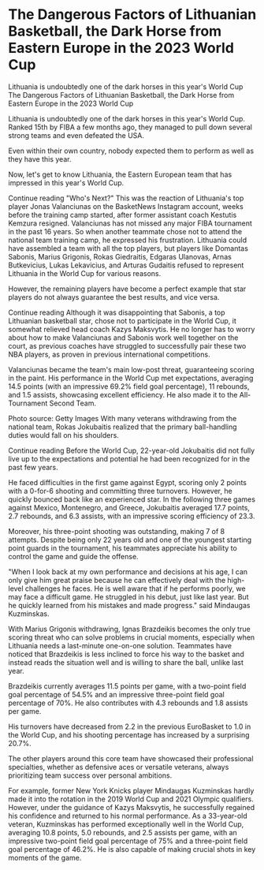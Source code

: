 #  The Dangerous Factors of Lithuanian Basketball, the Dark Horse from Eastern Europe in the 2023 World Cup

Lithuania is undoubtedly one of the dark horses in this year's World Cup 
  The Dangerous Factors of Lithuanian Basketball, the Dark Horse from Eastern Europe in the 2023 World Cup

Lithuania is undoubtedly one of the dark horses in this year's World Cup. Ranked 15th by FIBA a few months ago, they managed to pull down several strong teams and even defeated the USA.

Even within their own country, nobody expected them to perform as well as they have this year.

Now, let's get to know Lithuania, the Eastern European team that has impressed in this year's World Cup.

Continue reading "Who's Next?" This was the reaction of Lithuania's top player Jonas Valanciunas on the BasketNews Instagram account, weeks before the training camp started, after former assistant coach Kestutis Kemzura resigned. Valanciunas has not missed any major FIBA tournament in the past 16 years. So when another teammate chose not to attend the national team training camp, he expressed his frustration. Lithuania could have assembled a team with all the top players, but players like Domantas Sabonis, Marius Grigonis, Rokas Giedraitis, Edgaras Ulanovas, Arnas Butkevicius, Lukas Lekavicius, and Arturas Gudaitis refused to represent Lithuania in the World Cup for various reasons.

However, the remaining players have become a perfect example that star players do not always guarantee the best results, and vice versa.

Continue reading Although it was disappointing that Sabonis, a top Lithuanian basketball star, chose not to participate in the World Cup, it somewhat relieved head coach Kazys Maksvytis. He no longer has to worry about how to make Valanciunas and Sabonis work well together on the court, as previous coaches have struggled to successfully pair these two NBA players, as proven in previous international competitions.

Valanciunas became the team's main low-post threat, guaranteeing scoring in the paint. His performance in the World Cup met expectations, averaging 14.5 points (with an impressive 69.2% field goal percentage), 11 rebounds, and 1.5 assists, showcasing excellent efficiency. He also made it to the All-Tournament Second Team.

Photo source: Getty Images With many veterans withdrawing from the national team, Rokas Jokubaitis realized that the primary ball-handling duties would fall on his shoulders.

Continue reading Before the World Cup, 22-year-old Jokubaitis did not fully live up to the expectations and potential he had been recognized for in the past few years.

He faced difficulties in the first game against Egypt, scoring only 2 points with a 0-for-6 shooting and committing three turnovers. However, he quickly bounced back like an experienced star. In the following three games against Mexico, Montenegro, and Greece, Jokubaitis averaged 17.7 points, 2.7 rebounds, and 6.3 assists, with an impressive scoring efficiency of 23.3.

Moreover, his three-point shooting was outstanding, making 7 of 8 attempts. Despite being only 22 years old and one of the youngest starting point guards in the tournament, his teammates appreciate his ability to control the game and guide the offense.

"When I look back at my own performance and decisions at his age, I can only give him great praise because he can effectively deal with the high-level challenges he faces. He is well aware that if he performs poorly, we may face a difficult game. He struggled in his debut, just like last year. But he quickly learned from his mistakes and made progress." said Mindaugas Kuzminskas.

With Marius Grigonis withdrawing, Ignas Brazdeikis becomes the only true scoring threat who can solve problems in crucial moments, especially when Lithuania needs a last-minute one-on-one solution. Teammates have noticed that Brazdeikis is less inclined to force his way to the basket and instead reads the situation well and is willing to share the ball, unlike last year.

Brazdeikis currently averages 11.5 points per game, with a two-point field goal percentage of 54.5% and an impressive three-point field goal percentage of 70%. He also contributes with 4.3 rebounds and 1.8 assists per game.

His turnovers have decreased from 2.2 in the previous EuroBasket to 1.0 in the World Cup, and his shooting percentage has increased by a surprising 20.7%.

The other players around this core team have showcased their professional specialties, whether as defensive aces or versatile veterans, always prioritizing team success over personal ambitions.

For example, former New York Knicks player Mindaugas Kuzminskas hardly made it into the rotation in the 2019 World Cup and 2021 Olympic qualifiers. However, under the guidance of Kazys Maksvytis, he successfully regained his confidence and returned to his normal performance. As a 33-year-old veteran, Kuzminskas has performed exceptionally well in the World Cup, averaging 10.8 points, 5.0 rebounds, and 2.5 assists per game, with an impressive two-point field goal percentage of 75% and a three-point field goal percentage of 46.2%. He is also capable of making crucial shots in key moments of the game.